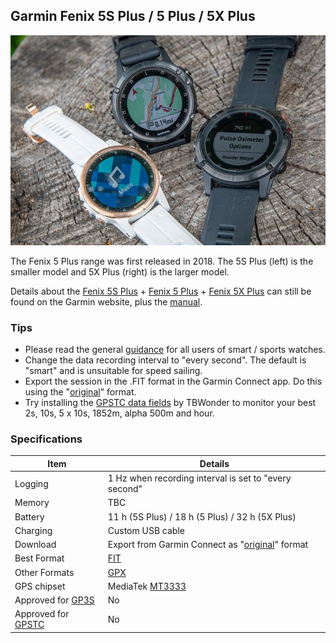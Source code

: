 ## Garmin Fenix 5S Plus / 5 Plus / 5X Plus

![img](img/Garmin-Fenix5-Plus-5-5S-5X.jpg)



The Fenix 5 Plus range was first released in 2018. The 5S Plus (left) is the smaller model and 5X Plus (right) is the larger model.

Details about the [Fenix 5S Plus](https://www.garmin.com/en-GB/p/603201) + [Fenix 5 Plus](https://www.garmin.com/en-GB/p/603267) + [Fenix 5X Plus](https://www.garmin.com/en-GB/p/603229) can still be found on the Garmin website, plus the [manual](https://www8.garmin.com/manuals/webhelp/fenix5plus/EN-US/GUID-C8E25FD1-3499-4B5C-B45F-C4BF88283284-homepage.html).



### Tips

- Please read the general [guidance](../../../guidance.md) for all users of smart / sports watches.
- Change the data recording interval to "every second". The default is "smart" and is unsuitable for speed sailing.
- Export the session in the .FIT format in the Garmin Connect app. Do this using the "[original](https://support.garmin.com/en-GB/?faq=W1TvTPW8JZ6LfJSfK512Q8)" format.
- Try installing the [GPSTC data fields](https://www.haigh.id.au/GPSTC.htm) by TBWonder to monitor your best 2s, 10s, 5 x 10s, 1852m, alpha 500m and hour.



### Specifications

| Item                                                       | Details                                                      |
| ---------------------------------------------------------- | ------------------------------------------------------------ |
| Logging                                                    | 1 Hz when recording interval is set to "every second"        |
| Memory                                                     | TBC                                                          |
| Battery                                                    | 11 h (5S Plus) / 18 h (5 Plus) / 32 h (5X Plus)              |
| Charging                                                   | Custom USB cable                                             |
| Download                                                   | Export from Garmin Connect as "[original](https://support.garmin.com/en-GB/?faq=W1TvTPW8JZ6LfJSfK512Q8)" format |
| Best Format                                                | [FIT](https://developer.garmin.com/fit/protocol/)            |
| Other Formats                                              | [GPX](https://en.wikipedia.org/wiki/GPS_Exchange_Format)     |
| GPS chipset                                                | MediaTek [MT3333](https://labs.mediatek.com/en/chipset/MT3333) |
| Approved for [GP3S](https://www.gps-speedsurfing.com/)     | No                                                           |
| Approved for [GPSTC](https://www.gpsteamchallenge.com.au/) | No                                                           |
